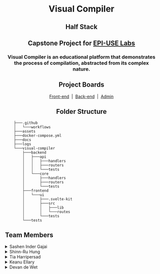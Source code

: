 <div align="center">
    <h1 align="center">Visual Compiler</h1>
    <h2 align="center">Half Stack</h2>
    <h2 align="center">Capstone Project for <a href="https://www.epiuselabs.com/">EPI-USE Labs</a></h2>
</div>

<div align="center">
    <h3 align="center">Visual Compiler is an educational platform that demonstrates the process of compilation, abstracted from its complex nature.</h3>
</div>

<div align="center">
  <h2>Project Boards</h2>

  [Front-end](https://github.com/orgs/COS301-SE-2025/projects/162) &nbsp;|&nbsp;
  [Back-end](https://github.com/orgs/COS301-SE-2025/projects/171) &nbsp;|&nbsp;
  [Admin](https://github.com/orgs/COS301-SE-2025/projects/173)
</div>

<div align="center">
    <h2>Folder Structure</h2>
</div>

```
    ├───.github
    │   └───workflows
    ├───assets
    ├───docker-compose.yml
    ├───docs
    ├───logs
    └───visual-compiler
        ├───backend
        │   ├───api
        │   │   ├───handlers
        │   │   ├───routers
        │   │   └───tests
        │   └───core
        │       ├───handlers
        │       ├───routers
        │       └───tests
        ├───frontend
        │   └───ui
        │       ├───.svelte-kit
        │       ├───src
        │       │   ├───lib
        │       │   └───routes
        │       └───tests
        └───tests
```

## Team Members

<details>
<summary>Sashen Inder Gajai</summary>

<table style="border: none; width: 100%; font-family: Arial, sans-serif; border-collapse: collapse;">
  <tr>
    <td style="vertical-align: top; padding: 10px;">
      <h2><b style="font-size: 18px;">Sashen Inder Gajai</b></h2>
      <b style="font-size: 16px;">Project Manager & Service Engineer</b><br>
      BSc Computer Science student passionate about theoretical computation and designing reliable system architectures. Skilled in frontend and backend development, with strong problem-solving and leadership experience.
    </td>
  </tr>
</table>

[![LinkedIn](https://img.shields.io/badge/LinkedIn-0077B5?style=for-the-badge&logo=linkedin&logoColor=white)](https://www.linkedin.com/in/sashen-inder-gajai/)

</details>

<details>
<summary>Shinn-Ru Hung</summary>

<table style="border: none; width: 100%; font-family: Arial, sans-serif; border-collapse: collapse;">
  <tr>
    <td style="vertical-align: top; padding: 10px;">
      <h2><b style="font-size: 18px;">Shinn-Ru Hung</b></h2>
      <b style="font-size: 16px;">UI Engineer & Integration Engineer</b><br>
      BSc Computer Science student experienced in building intuitive, responsive front-end interfaces and robust backend integrations. Proficient in Git workflows, API design, and clear technical documentation.
    </td>
  </tr>
</table>

[![LinkedIn](https://img.shields.io/badge/LinkedIn-0077B5?style=for-the-badge&logo=linkedin&logoColor=white)](https://www.linkedin.com/in/shinn-ru-hung-au5tin-r/)

</details>

<details>
<summary>Tia Harripersad</summary>

<table style="border: none; width: 100%; font-family: Arial, sans-serif; border-collapse: collapse;">
  <tr>
    <td style="vertical-align: top; padding: 10px;">
      <h2><b style="font-size: 18px;">Yuthika Harripersad</b></h2>
      <b style="font-size: 16px;">Service Engineer & Testing Engineer</b><br>
      Motivated BSc Computer Science student skilled in system integration, data structures, and quality assurance. Experienced in debugging and performance tuning to deliver scalable, reliable software.
    </td>
  </tr>
</table>

[![LinkedIn](https://img.shields.io/badge/LinkedIn-0077B5?style=for-the-badge&logo=linkedin&logoColor=white)](https://www.linkedin.com/in/tia-harripersad-316143356/)

</details>

<details>
<summary>Keanu Ellary</summary>

<table style="border: none; width: 100%; font-family: Arial, sans-serif; border-collapse: collapse;">
  <tr>
    <td style="vertical-align: top; padding: 10px;">
      <h2><b style="font-size: 18px;">Keanu Ellary</b></h2>
      <b style="font-size: 16px;">Integration Engineer & DevOps</b><br>
      BSc Information & Knowledge Systems student with full-stack development and DevOps experience. Proficient in JavaScript, Java, and C#, with strong skills in CI/CD, containerization, and UML modeling.
    </td>
  </tr>
</table>

[![LinkedIn](https://img.shields.io/badge/LinkedIn-0077B5?style=for-the-badge&logo=linkedin&logoColor=white)](https://www.linkedin.com/in/keanu-ellary-187281355/)

</details>

<details>
<summary>Devan de Wet</summary>

<table style="border: none; width: 100%; font-family: Arial, sans-serif; border-collapse: collapse;">
  <tr>
    <td style="vertical-align: top; padding: 10px;">
      <h2><b style="font-size: 18px;">Devan de Wet</b></h2>
      <b style="font-size: 16px;">UI Engineer & Data Engineer</b><br>
      BSc Information & Knowledge Systems student focused on user-centric front-end design and data-driven back-end integration. Expert in modern JS/TS frameworks and real-time data workflows.
    </td>
  </tr>
</table>

[![LinkedIn](https://img.shields.io/badge/LinkedIn-0077B5?style=for-the-badge&logo=linkedin&logoColor=white)](https://www.linkedin.com/in/devan-klaassen-750681360/)

</details>
